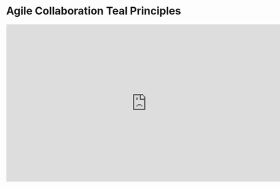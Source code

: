 # Agile Collaboration Teal Principles

<iframe width="750" height="421" src="https://www.youtube.com/embed/RMVzunXTbQc" frameborder="0" allow="autoplay; encrypted-media" allowfullscreen></iframe>